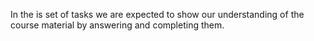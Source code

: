 In the is set of tasks we are expected to show our understanding of the course material by answering and completing them.
